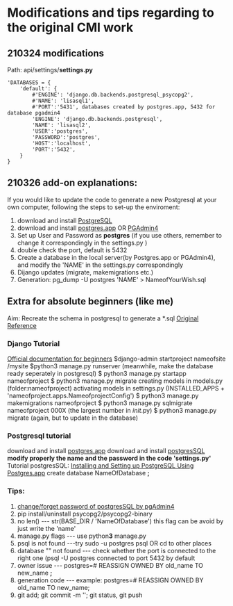 # Modifications and tips regarding to the original CMI work

## 210324 modifications
Path: api/settings/**settings.py**

```
'DATABASES = {
    'default': {
        #'ENGINE': 'django.db.backends.postgresql_psycopg2',
        #'NAME': 'lisasql1',
        #'PORT':'5431', databases created by postgres.app, 5432 for database pgadmin4
        'ENGINE': 'django.db.backends.postgresql',
        'NAME': 'lisasql2',
        'USER':'postgres',
        'PASSWORD':'postgres',
        'HOST':'localhost',
        'PORT':'5432',
    }
}
```

## 210326 add-on explanations: 
If you would like to update the code to generate a new Postgresql at your own computer, following the steps to set-up the enviroment:
1. download and install [PostgreSQL](https://www.postgresql.org/download/)
2. download and install [postgres.app](https://postgresapp.com/downloads.html) OR [PGAdmin4](https://www.pgadmin.org/download/)
3. Set up User and Password as **postgres** (if you use others, remember to change it correspondingly in the settings.py )
4. double check the port, default is 5432
5. Create a database in the local server(by Postgres.app or PGAdmin4), and modify the 'NAME' in the settings.py correspondingly
6. Dijango updates (migrate, makemigrations etc.)
7. Generation: pg_dump -U postgres 'NAME' > NameofYourWish.sql

## Extra for absolute beginners (like me)
Aim: Recreate the schema in postgresql to generate a *.sql
[Original Reference](https://github.com/ChildMindInstitute/mhdb-tables2api)

### Django Tutorial
[Official documentation for beginners](https://docs.djangoproject.com/en/3.1/intro/tutorial01/)
$django-admin startproject nameofsite
/mysite $python3 manage.py runserver
(meanwhile, make the database ready seperately in postgresql)
$ python3 manage.py startapp nameofproject
$ python3 manage.py migrate
creating models in models.py (folder:nameofproject)
activating models in settings.py (INSTALLED_APPS + 'nameofproject.apps.NameofprojectConfig')
$ python3 manage.py makemigrations nameofproject
$ python3 manage.py sqlmigrate nameofproject 000X (the largest number in _init_.py)
$ python3 manage.py migrate (again, but to update in the database)

### Postgresql tutorial
download and install [postgres.app](https://postgresapp.com/downloads.html)
download and install [postgresSQL](https://www.postgresql.org/download/)
**modify properly the name and the password in the code 'settings.py'**
Tutorial postgresSQL:
[Installing and Setting up PostgreSQL Using Postgres.app](https://www.youtube.com/watch?v=WcCjNGb8g0o)
create database NameOfDatabase **;**

### Tips:
1. [change/forget password of postgresSQL by pgAdmin4](https://youtu.be/GjLR_qnwFUs)
2. pip install/uninstall psycopg2/psycopg2-binary
3. no len() --- str(BASE_DIR / 'NameOfDatabase') this flag can be avoid by just write the 'name'
4. manage.py flags --- use python**3** manage.py
5. psql is not found ---try sudo -u postgres psql OR cd to other places
6. database "" not found --- check whether the port is connected to the right one (psql -U postgres connected to port 5432 by default
7. owner issue --- postgres=# REASSIGN OWNED BY old_name TO new_name **;** 
8. generation code --- example: postgres=# REASSIGN OWNED BY old_name TO new_name;
9. git add; git commit -m ''; git status, git push
